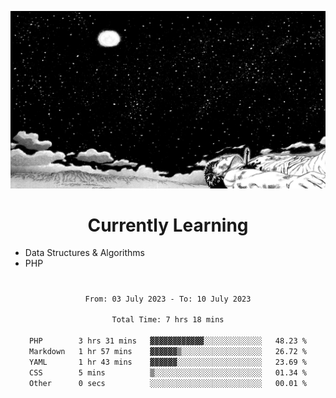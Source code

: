 <!-- Profile image -->
<p align="center">
 <img src="assets/guts-meadow.jpg" width="1080px">
</p>
<!-- Profile image end -->

<!-- Currently learning -->
<h1 align="center">Currently Learning </h1>

* Data Structures & Algorithms
* PHP
#
<!-- Currently learning end -->

<div align="center">
<!--START_SECTION:waka-->

```txt
From: 03 July 2023 - To: 10 July 2023

Total Time: 7 hrs 18 mins

PHP        3 hrs 31 mins   ▓▓▓▓▓▓▓▓▓▓▓▓░░░░░░░░░░░░░   48.23 %
Markdown   1 hr 57 mins    ▓▓▓▓▓▓▒░░░░░░░░░░░░░░░░░░   26.72 %
YAML       1 hr 43 mins    ▓▓▓▓▓▓░░░░░░░░░░░░░░░░░░░   23.69 %
CSS        5 mins          ▒░░░░░░░░░░░░░░░░░░░░░░░░   01.34 %
Other      0 secs          ░░░░░░░░░░░░░░░░░░░░░░░░░   00.01 %
```

<!--END_SECTION:waka-->
</div>
